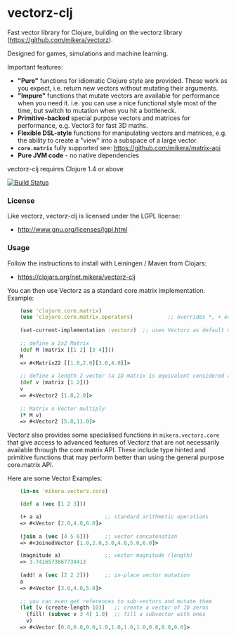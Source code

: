vectorz-clj
===========

Fast vector library for Clojure, building on the vectorz library (https://github.com/mikera/vectorz).

Designed for games, simulations and machine learning. 

Important features:

 - **"Pure"** functions for idiomatic Clojure style are provided. These work as you expect, i.e. return new vectors without mutating their arguments.
 - **"Impure"** functions that mutate vectors are available for performance when you need it. i.e. you can use a nice functional style most of the time, but switch to mutation when you hit a bottleneck.
 - **Primitive-backed** special purpose vectors and matrices for performance, e.g. Vector3 for fast 3D maths.
 - **Flexible DSL-style** functions for manipulating vectors and matrices, e.g. the ability to create a "view" into a subspace of a large vector.
 - **`core.matrix`** fully supported see: https://github.com/mikera/matrix-api
 - **Pure JVM code** - no native dependencies
 
vectorz-clj requires Clojure 1.4 or above 
 
[![Build Status](https://travis-ci.org/mikera/vectorz-clj.png?branch=vectorz-clj-0.2.2)](https://travis-ci.org/mikera/vectorz-clj)

### License

Like vectorz, vectorz-clj is licensed under the LGPL license:

 - http://www.gnu.org/licenses/lgpl.html

### Usage

Follow the instructions to install with Leiningen / Maven from Clojars: 

 - https://clojars.org/net.mikera/vectorz-clj
 
You can then use Vectorz as a standard core.matrix implementation. Example:

```clojure
    (use 'clojure.core.matrix)
    (use 'clojure.core.matrix.operators)           ;; overrides *, + etc. for matrices
    
    (set-current-implementation :vectorz)  ;; uses Vectorz as default matrix implementation
    
    ;; define a 2x2 Matrix
    (def M (matrix [[1 2] [3 4]]))
    M
    => #<Matrix22 [[1.0,2.0][3.0,4.0]]>
    
    ;; define a length 2 vector (a 1D matrix is equivalent considered a vector in core.matrix)
    (def v (matrix [1 2]))
    v
    => #<Vector2 [1.0,2.0]>
    
    ;; Matrix x Vector multiply
    (* M v)
    => #<Vector2 [5.0,11.0]>
```

Vectorz also provides some specialised functions in `mikera.vectorz.core` that give access to 
advanced features of Vectorz that are not necessarily available through the core.matrix API.
These include type hinted and primitive functions that may perform better than using 
the general purpose core.matrix API.

Here are some Vector Examples:

```clojure
    (in-ns 'mikera.vectorz.core)

    (def a (vec [1 2 3]))

    (+ a a)                    ;; standard arithmetic operations 
    => #<Vector [2.0,4.0,6.0]>
    
    (join a (vec [4 5 6]))     ;; vector concatenation
    => #<JoinedVector [1.0,2.0,3.0,4.0,5.0,6.0]>

    (magnitude a)              ;; vector magnitude (length)
    => 3.7416573867739413
    
    (add! a (vec [2 2 2]))     ;; in-place vector mutation
    a
    => #<Vector [3.0,4.0,5.0]>
    
    ;; you can even get references to sub-vectors and mutate them
    (let [v (create-length 10)]   ;; create a vector of 10 zeros
      (fill! (subvec v 3 4) 1.0)  ;; fill a subvector with ones
      v)
    => #<Vector [0.0,0.0,0.0,1.0,1.0,1.0,1.0,0.0,0.0,0.0]>
```
